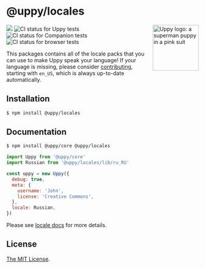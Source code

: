 # @uppy/locales

<img src="https://uppy.io/images/logos/uppy-dog-head-arrow.svg" width="120" alt="Uppy logo: a superman puppy in a pink suit" align="right">

<a href="https://www.npmjs.com/package/@uppy/locales"><img src="https://img.shields.io/npm/v/@uppy/locales.svg?style=flat-square"></a> <img src="https://github.com/transloadit/uppy/workflows/Tests/badge.svg" alt="CI status for Uppy tests"> <img src="https://github.com/transloadit/uppy/workflows/Companion/badge.svg" alt="CI status for Companion tests"> <img src="https://github.com/transloadit/uppy/workflows/End-to-end%20tests/badge.svg" alt="CI status for browser tests">

This packages contains all of the locale packs that you can use to make Uppy speak your language! If your language is missing, please consider [contributing](https://github.com/transloadit/uppy/tree/master/packages/%40uppy/locales/src), starting with `en_US`, which is always up-to-date automatically.

## Installation

```bash
$ npm install @uppy/locales
```

## Documentation

```bash
$ npm install @uppy/core @uppy/locales
```

```js
import Uppy from '@uppy/core'
import Russian from '@uppy/locales/lib/ru_RU'

const uppy = new Uppy({
  debug: true,
  meta: {
    username: 'John',
    license: 'Creative Commons',
  },
  locale: Russian,
})
```

Please see [locale docs](https://uppy.io/docs/uppy/#locale) for more details.

## License

[The MIT License](./LICENSE).
